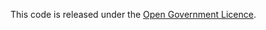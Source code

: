 This code is released under the [Open Government Licence](http://www.nationalarchives.gov.uk/doc/open-government-licence/version/1/open-government-licence.htm).
